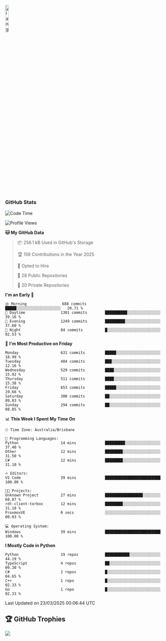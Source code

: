 <p align="left"><img width=15%" src="https://github.com/alansmathew/alansmathew/raw/master/lang.gif" alt="lang image here" /></p>

# <h3 align="left">GitHub Stats</h3>

<!--START_SECTION:waka-->
![Code Time](http://img.shields.io/badge/Code%20Time-560%20hrs%2024%20mins-blue)

![Profile Views](http://img.shields.io/badge/Profile%20Views-5-blue)

**🐱 My GitHub Data** 

> 📦 256.1 kB Used in GitHub's Storage 
 > 
> 🏆 158 Contributions in the Year 2025
 > 
> 💼 Opted to Hire
 > 
> 📜 28 Public Repositories 
 > 
> 🔑 20 Private Repositories 
 > 
**I'm an Early 🐤** 

```text
🌞 Morning                688 commits         █████░░░░░░░░░░░░░░░░░░░░   20.71 % 
🌆 Daytime                1301 commits        ██████████░░░░░░░░░░░░░░░   39.16 % 
🌃 Evening                1249 commits        █████████░░░░░░░░░░░░░░░░   37.60 % 
🌙 Night                  84 commits          █░░░░░░░░░░░░░░░░░░░░░░░░   02.53 % 
```
📅 **I'm Most Productive on Friday** 

```text
Monday                   631 commits         █████░░░░░░░░░░░░░░░░░░░░   18.99 % 
Tuesday                  404 commits         ███░░░░░░░░░░░░░░░░░░░░░░   12.16 % 
Wednesday                529 commits         ████░░░░░░░░░░░░░░░░░░░░░   15.92 % 
Thursday                 511 commits         ████░░░░░░░░░░░░░░░░░░░░░   15.38 % 
Friday                   653 commits         █████░░░░░░░░░░░░░░░░░░░░   19.66 % 
Saturday                 300 commits         ██░░░░░░░░░░░░░░░░░░░░░░░   09.03 % 
Sunday                   294 commits         ██░░░░░░░░░░░░░░░░░░░░░░░   08.85 % 
```


📊 **This Week I Spent My Time On** 

```text
🕑︎ Time Zone: Australia/Brisbane

💬 Programming Languages: 
Python                   14 mins             █████████░░░░░░░░░░░░░░░░   37.40 % 
Other                    12 mins             ████████░░░░░░░░░░░░░░░░░   31.50 % 
C#                       12 mins             ████████░░░░░░░░░░░░░░░░░   31.10 % 

🔥 Editors: 
VS Code                  39 mins             █████████████████████████   100.00 % 

🐱‍💻 Projects: 
Unknown Project          27 mins             █████████████████░░░░░░░░   68.87 % 
rdt-client-torbox        12 mins             ████████░░░░░░░░░░░░░░░░░   31.10 % 
ProxmoxVE                0 secs              ░░░░░░░░░░░░░░░░░░░░░░░░░   00.03 % 

💻 Operating System: 
Windows                  39 mins             █████████████████████████   100.00 % 
```

**I Mostly Code in Python** 

```text
Python                   19 repos            ███████████░░░░░░░░░░░░░░   44.19 % 
TypeScript               4 repos             ██░░░░░░░░░░░░░░░░░░░░░░░   09.30 % 
C#                       2 repos             █░░░░░░░░░░░░░░░░░░░░░░░░   04.65 % 
C++                      1 repo              █░░░░░░░░░░░░░░░░░░░░░░░░   02.33 % 
Go                       1 repo              █░░░░░░░░░░░░░░░░░░░░░░░░   02.33 % 
```




 Last Updated on 23/03/2025 00:06:44 UTC
<!--END_SECTION:waka-->

## 🏆 GitHub Trophies

![](https://github-profile-trophy.vercel.app/?username=samh06&theme=discord&no-frame=true&no-bg=false&margin-w=4)
